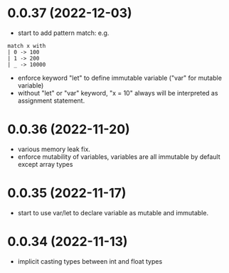 # 0.0.37 (2022-12-03)

* start to add pattern match: e.g.
```
match x with 
| 0 -> 100
| 1 -> 200
| _ -> 10000
```
* enforce keyword "let" to define immutable variable ("var" for mutable variable)
* without "let" or "var" keyword, "x = 10" always will be interpreted as assignment statement. 


# 0.0.36 (2022-11-20)

* various memory leak fix.
* enforce mutability of variables, variables are all immutable by default except array types


# 0.0.35 (2022-11-17)

* start to use var/let to declare variable as mutable and immutable.


# 0.0.34 (2022-11-13)

* implicit casting types between int and float types
